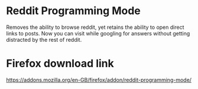 # Reddit Programming Mode
Removes the ability to browse reddit, yet retains the ability to open direct links to posts.
Now you can visit while googling for answers without getting distracted by the rest of reddit.

# Firefox download link
https://addons.mozilla.org/en-GB/firefox/addon/reddit-programming-mode/
